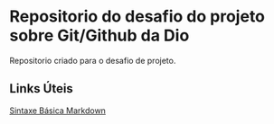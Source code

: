  # Repositorio do desafio  do projeto sobre Git/Github da Dio
 Repositorio criado para o desafio  de projeto.
 
 ## Links Úteis
 [Sintaxe Básica Markdown](https://www.markdownguide.org/basic-syntax/)
